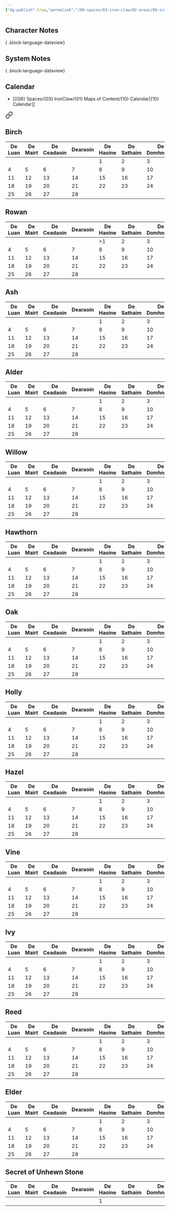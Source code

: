 ```yaml
---
{"dg-publish":true,"permalink":"/06-spaces/03-iron-claw/02-areas/99-iron-claw/01-and-a-1000-years-more/iron-claw-and-a-1000-years-more-index/","title":"IronClaw - And a 1000 Years More - Index","pinned":true}
---
```



## Character Notes


{ .block-language-dataview}

## System Notes


{ .block-language-dataview}

## Calendar

- [[{06} Spaces/{03} IronClaw/{01} Maps of Content/{10} Calendar\|{10} Calendar]]

<div class="transclusion internal-embed is-loaded"><a class="markdown-embed-link" href="/06-spaces/03-iron-claw/01-maps-of-content/10-calendar/" aria-label="Open link"><svg xmlns="http://www.w3.org/2000/svg" width="24" height="24" viewBox="0 0 24 24" fill="none" stroke="currentColor" stroke-width="2" stroke-linecap="round" stroke-linejoin="round" class="svg-icon lucide-link"><path d="M10 13a5 5 0 0 0 7.54.54l3-3a5 5 0 0 0-7.07-7.07l-1.72 1.71"></path><path d="M14 11a5 5 0 0 0-7.54-.54l-3 3a5 5 0 0 0 7.07 7.07l1.71-1.71"></path></svg></a><div class="markdown-embed">





## Birch

| De Luan | De Mairt | De Ceadaoin | Dearaoin | De Haoine | De Sathaim | De Domhnaigh |
| --- | --- | --- | --- | --- | --- | --- |
|  |  |  |  | 1 | 2 | 3 |
| 4 | 5 | 6 | 7 | 8 | 9 | 10 |
| 11 | 12 | 13 | 14 | 15 | 16 | 17 |
| 18 | 19 | 20 | 21 | 22 | 23 | 24 |
| 25 | 26 | 27 | 28 |  |  |  |

## Rowan

| De Luan | De Mairt | De Ceadaoin | Dearaoin | De Haoine | De Sathaim | De Domhnaigh |
| --- | --- | --- | --- | --- | --- | --- |
|  |  |  |  | >1 | 2 | 3 |
| 4 | 5 | 6 | 7 | 8 | 9 | 10 |
| 11 | 12 | 13 | 14 | 15 | 16 | 17 |
| 18 | 19 | 20 | 21 | 22 | 23 | 24 |
| 25 | 26 | 27 | 28 |  |  |  |

## Ash

| De Luan | De Mairt | De Ceadaoin | Dearaoin | De Haoine | De Sathaim | De Domhnaigh |
| --- | --- | --- | --- | --- | --- | --- |
|  |  |  |  | 1 | 2 | 3 |
| 4 | 5 | 6 | 7 | 8 | 9 | 10 |
| 11 | 12 | 13 | 14 | 15 | 16 | 17 |
| 18 | 19 | 20 | 21 | 22 | 23 | 24 |
| 25 | 26 | 27 | 28 |  |  |  |

## Alder

| De Luan | De Mairt | De Ceadaoin | Dearaoin | De Haoine | De Sathaim | De Domhnaigh |
| --- | --- | --- | --- | --- | --- | --- |
|  |  |  |  | 1 | 2 | 3 |
| 4 | 5 | 6 | 7 | 8 | 9 | 10 |
| 11 | 12 | 13 | 14 | 15 | 16 | 17 |
| 18 | 19 | 20 | 21 | 22 | 23 | 24 |
| 25 | 26 | 27 | 28 |  |  |  |

## Willow

| De Luan | De Mairt | De Ceadaoin | Dearaoin | De Haoine | De Sathaim | De Domhnaigh |
| --- | --- | --- | --- | --- | --- | --- |
|  |  |  |  | 1 | 2 | 3 |
| 4 | 5 | 6 | 7 | 8 | 9 | 10 |
| 11 | 12 | 13 | 14 | 15 | 16 | 17 |
| 18 | 19 | 20 | 21 | 22 | 23 | 24 |
| 25 | 26 | 27 | 28 |  |  |  |

## Hawthorn

| De Luan | De Mairt | De Ceadaoin | Dearaoin | De Haoine | De Sathaim | De Domhnaigh |
| --- | --- | --- | --- | --- | --- | --- |
|  |  |  |  | 1 | 2 | 3 |
| 4 | 5 | 6 | 7 | 8 | 9 | 10 |
| 11 | 12 | 13 | 14 | 15 | 16 | 17 |
| 18 | 19 | 20 | 21 | 22 | 23 | 24 |
| 25 | 26 | 27 | 28 |  |  |  |

## Oak

| De Luan | De Mairt | De Ceadaoin | Dearaoin | De Haoine | De Sathaim | De Domhnaigh |
| --- | --- | --- | --- | --- | --- | --- |
|  |  |  |  | 1 | 2 | 3 |
| 4 | 5 | 6 | 7 | 8 | 9 | 10 |
| 11 | 12 | 13 | 14 | 15 | 16 | 17 |
| 18 | 19 | 20 | 21 | 22 | 23 | 24 |
| 25 | 26 | 27 | 28 |  |  |  |

## Holly

| De Luan | De Mairt | De Ceadaoin | Dearaoin | De Haoine | De Sathaim | De Domhnaigh |
| --- | --- | --- | --- | --- | --- | --- |
|  |  |  |  | 1 | 2 | 3 |
| 4 | 5 | 6 | 7 | 8 | 9 | 10 |
| 11 | 12 | 13 | 14 | 15 | 16 | 17 |
| 18 | 19 | 20 | 21 | 22 | 23 | 24 |
| 25 | 26 | 27 | 28 |  |  |  |

## Hazel

| De Luan | De Mairt | De Ceadaoin | Dearaoin | De Haoine | De Sathaim | De Domhnaigh |
| --- | --- | --- | --- | --- | --- | --- |
|  |  |  |  | 1 | 2 | 3 |
| 4 | 5 | 6 | 7 | 8 | 9 | 10 |
| 11 | 12 | 13 | 14 | 15 | 16 | 17 |
| 18 | 19 | 20 | 21 | 22 | 23 | 24 |
| 25 | 26 | 27 | 28 |  |  |  |

## Vine

| De Luan | De Mairt | De Ceadaoin | Dearaoin | De Haoine | De Sathaim | De Domhnaigh |
| --- | --- | --- | --- | --- | --- | --- |
|  |  |  |  | 1 | 2 | 3 |
| 4 | 5 | 6 | 7 | 8 | 9 | 10 |
| 11 | 12 | 13 | 14 | 15 | 16 | 17 |
| 18 | 19 | 20 | 21 | 22 | 23 | 24 |
| 25 | 26 | 27 | 28 |  |  |  |

## Ivy

| De Luan | De Mairt | De Ceadaoin | Dearaoin | De Haoine | De Sathaim | De Domhnaigh |
| --- | --- | --- | --- | --- | --- | --- |
|  |  |  |  | 1 | 2 | 3 |
| 4 | 5 | 6 | 7 | 8 | 9 | 10 |
| 11 | 12 | 13 | 14 | 15 | 16 | 17 |
| 18 | 19 | 20 | 21 | 22 | 23 | 24 |
| 25 | 26 | 27 | 28 |  |  |  |

## Reed

| De Luan | De Mairt | De Ceadaoin | Dearaoin | De Haoine | De Sathaim | De Domhnaigh |
| --- | --- | --- | --- | --- | --- | --- |
|  |  |  |  | 1 | 2 | 3 |
| 4 | 5 | 6 | 7 | 8 | 9 | 10 |
| 11 | 12 | 13 | 14 | 15 | 16 | 17 |
| 18 | 19 | 20 | 21 | 22 | 23 | 24 |
| 25 | 26 | 27 | 28 |  |  |  |

## Elder

| De Luan | De Mairt | De Ceadaoin | Dearaoin | De Haoine | De Sathaim | De Domhnaigh |
| --- | --- | --- | --- | --- | --- | --- |
|  |  |  |  | 1 | 2 | 3 |
| 4 | 5 | 6 | 7 | 8 | 9 | 10 |
| 11 | 12 | 13 | 14 | 15 | 16 | 17 |
| 18 | 19 | 20 | 21 | 22 | 23 | 24 |
| 25 | 26 | 27 | 28 |  |  |  |

## Secret of Unhewn Stone

| De Luan | De Mairt | De Ceadaoin | Dearaoin | De Haoine | De Sathaim | De Domhnaigh |
| --- | --- | --- | --- | --- | --- | --- |
|  |  |  |  | 1 |  |  |


</div></div>

